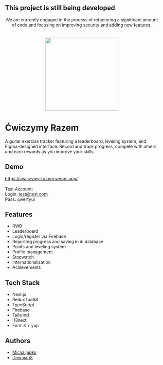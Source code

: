  ## This project is still being developed
 
<div align="center">
 We are currently engaged in the process of refactoring a significant amount of code and focusing on improving security and adding new features.
</div>
<br>
<br>
<div align="center">
  <img height="240" src="https://raw.githubusercontent.com/CodeReactOrNext/CwiczymyRazem/develop/gitImg/gif.gif"  />
</div>

# Ćwiczymy Razem

A guitar exercise tracker featuring a leaderboard, leveling system, and Figma-designed interface. Record and track progress, compete with others, and earn rewards as you improve your skills.

## Demo
 https://cwiczymy-razem.vercel.app/
<br> 
<br> 
Test Account: <br> 
Login: test@test.com
<br> 
Pass: qwertyui

## Features

- RWD
- Leaderboard
- Login/register via Firebase
- Reporting progress and saving in in database
- Points and leveling system
- Profile management
- Stopwatch
- Internationalization
- Achievements

## Tech Stack

- Next.js
- Redux toolkit
- TypeScript
- Firebase
- Tailwind
- I18next
- Formik + yup

## Authors

- [Michaljapko](https://github.com/Michaljapko)
- [DevmianS](https://github.com/DevmianS)

